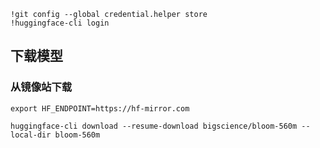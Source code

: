 ```shell
!git config --global credential.helper store
!huggingface-cli login
```

##  下载模型

### 从镜像站下载

```shell
export HF_ENDPOINT=https://hf-mirror.com
```



```shell
huggingface-cli download --resume-download bigscience/bloom-560m --local-dir bloom-560m
```

